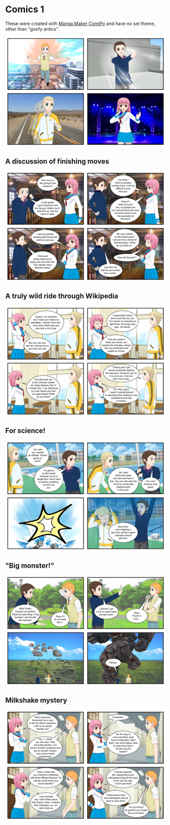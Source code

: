 <!-- TITLE: Comics 1 -->
<!-- SUBTITLE: Random comics -->

# Comics 1
These were created with [Manga Maker ComiPo](https://www.comipo.com/en/) and have no set theme, other than "goofy antics".

![Sycamour 001](/uploads/sycamour-comics/sycamour-001.png "Sycamour 001")

## A discussion of finishing moves
![Sycamour 002](/uploads/sycamour-comics/sycamour-002.png "Sycamour 002")

## A truly wild ride through Wikipedia
![Sycamour 003](/uploads/sycamour-comics/sycamour-003.png "Sycamour 003")

## For science!
![Sycamour 004](/uploads/sycamour-comics/sycamour-004.png "Sycamour 004")

## "Big monster!"
![Sycamour 005](/uploads/sycamour-comics/sycamour-005.png "Sycamour 005")

## Milkshake mystery
![Sycamour 006](/uploads/sycamour-comics/sycamour-006.png "Sycamour 006")